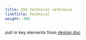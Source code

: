 ```yaml
---
title: SSO technical reference
linkTitle: Technical
weight: 400
---
```


pull in key elements from [design doc](https://docs.google.com/document/d/1LUn1ZRetAmYE04CtdcTmp-bEBvl37AZ0CvFXZChXqfU/edit?tab=t.0)
